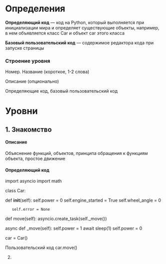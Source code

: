 # Определения 

**Определяющий код** — код на Python, который выполняется при инициализации мира и определяет существующие объекты, например, в нем объявляется класс Car и объект car этого класса

**Базовый пользовательский код** — содержимое редактора кода при запуске страницы


### Строение уровня

Номер. Название (короткое, 1-2 слова)

Описание (опционально)

Определяющие код, базовый пользовательский код


# Уровни
## 1. Знакомство

#### Описание
Объяснение функций, объектов, принципа обращения к функциям объекта, простое движение

#### Определяющий код
import asyncio
import math


class Car:

   def __init__(self):
       self.power = 0
       self.engine_started = True
       self.wheel_angle = 0

       self.error = None

   def move(self):
       asyncio.create_task(self._move())

   async def _move(self):
       self.power = 1
       await sleep(1)
       self.power = 0


car = Car()

Пользовательский код
car.move()


2. 
